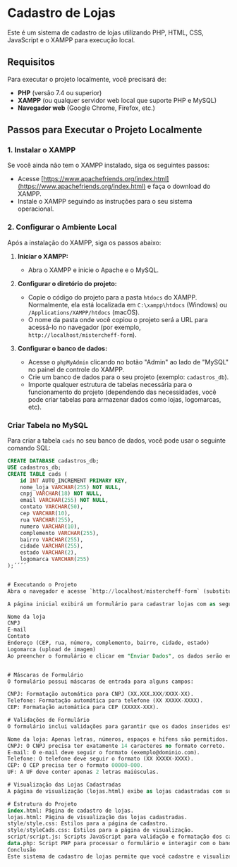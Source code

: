 # Cadastro de Lojas

Este é um sistema de cadastro de lojas utilizando PHP, HTML, CSS, JavaScript e o XAMPP para execução local.

## Requisitos

Para executar o projeto localmente, você precisará de:

- **PHP** (versão 7.4 ou superior)
- **XAMPP** (ou qualquer servidor web local que suporte PHP e MySQL)
- **Navegador web** (Google Chrome, Firefox, etc.)

## Passos para Executar o Projeto Localmente

### 1. Instalar o XAMPP

Se você ainda não tem o XAMPP instalado, siga os seguintes passos:

- Acesse [https://www.apachefriends.org/index.html](https://www.apachefriends.org/index.html) e faça o download do XAMPP.
- Instale o XAMPP seguindo as instruções para o seu sistema operacional.

### 2. Configurar o Ambiente Local

Após a instalação do XAMPP, siga os passos abaixo:

1. **Iniciar o XAMPP:**
   - Abra o XAMPP e inicie o Apache e o MySQL.
   
2. **Configurar o diretório do projeto:**
   - Copie o código do projeto para a pasta `htdocs` do XAMPP. Normalmente, ela está localizada em `C:\xampp\htdocs` (Windows) ou `/Applications/XAMPP/htdocs` (macOS).
   - O nome da pasta onde você copiou o projeto será a URL para acessá-lo no navegador (por exemplo, `http://localhost/mistercheff-form`).

3. **Configurar o banco de dados:**
   - Acesse o `phpMyAdmin` clicando no botão "Admin" ao lado de "MySQL" no painel de controle do XAMPP.
   - Crie um banco de dados para o seu projeto (exemplo: `cadastros_db`).
   - Importe qualquer estrutura de tabelas necessária para o funcionamento do projeto (dependendo das necessidades, você pode criar tabelas para armazenar dados como lojas, logomarcas, etc).

### Criar Tabela no MySQL

Para criar a tabela `cads` no seu banco de dados, você pode usar o seguinte comando SQL:

````sql
CREATE DATABASE cadastros_db;
USE cadastros_db;
CREATE TABLE cads (
    id INT AUTO_INCREMENT PRIMARY KEY,
    nome_loja VARCHAR(255) NOT NULL,
    cnpj VARCHAR(18) NOT NULL,
    email VARCHAR(255) NOT NULL,
    contato VARCHAR(50),
    cep VARCHAR(10),
    rua VARCHAR(255),
    numero VARCHAR(10),
    complemento VARCHAR(255),
    bairro VARCHAR(255),
    cidade VARCHAR(255),
    estado VARCHAR(2),
    logomarca VARCHAR(255)
);´´´´


# Executando o Projeto
Abra o navegador e acesse `http://localhost/mistercheff-form` (substitua nome-do-projeto pelo nome da pasta onde você salvou o código).

A página inicial exibirá um formulário para cadastrar lojas com as seguintes informações:

Nome da loja
CNPJ
E-mail
Contato
Endereço (CEP, rua, número, complemento, bairro, cidade, estado)
Logomarca (upload de imagem)
Ao preencher o formulário e clicar em "Enviar Dados", os dados serão enviados para o arquivo data.php, que processará e salvará os dados no banco de dados.


# Máscaras de Formulário
O formulário possui máscaras de entrada para alguns campos:

CNPJ: Formatação automática para CNPJ (XX.XXX.XXX/XXXX-XX).
Telefone: Formatação automática para telefone (XX XXXXX-XXXX).
CEP: Formatação automática para CEP (XXXXX-XXX).

# Validações de Formulário
O formulário inclui validações para garantir que os dados inseridos estão no formato correto:

Nome da loja: Apenas letras, números, espaços e hífens são permitidos. Máximo de 32 caracteres.
CNPJ: O CNPJ precisa ter exatamente 14 caracteres no formato correto.
E-mail: O e-mail deve seguir o formato (exemplo@dominio.com).
Telefone: O telefone deve seguir o formato (XX XXXXX-XXXX).
CEP: O CEP precisa ter o formato 00000-000.
UF: A UF deve conter apenas 2 letras maiúsculas.

# Visualização das Lojas Cadastradas
A página de visualização (lojas.html) exibe as lojas cadastradas com suas respectivas informações e logomarcas.

# Estrutura do Projeto
index.html: Página de cadastro de lojas.
lojas.html: Página de visualização das lojas cadastradas.
style/style.css: Estilos para a página de cadastro.
style/styleCads.css: Estilos para a página de visualização.
script/script.js: Scripts JavaScript para validação e formatação dos campos do formulário.
data.php: Script PHP para processar o formulário e interagir com o banco de dados.
Conclusão
Este sistema de cadastro de lojas permite que você cadastre e visualize lojas em um ambiente local utilizando PHP, HTML, CSS e JavaScript. Siga os passos acima para configurar e executar o projeto localmente.